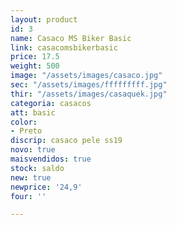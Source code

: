 ```yaml
---
layout: product
id: 3
name: Casaco MS Biker Basic
link: casacomsbikerbasic
price: 17.5
weight: 500
image: "/assets/images/casaco.jpg"
sec: "/assets/images/fffffffff.jpg"
thir: "/assets/images/casaquek.jpg"
categoria: casacos
att: basic
color:
- Preto
discrip: casaco pele ss19
novo: true
maisvendidos: true
stock: saldo
new: true
newprice: '24,9'
four: ''

---
```

